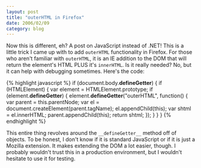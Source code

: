```yaml
---
layout: post
title: "outerHTML in Firefox"
date: 2006/02/09
category: blog
---
```


Now this is different, eh? A post on JavaScript instead of .NET! This is a little trick I came up with to add `outerHTML` functionality in Firefox. For those who aren't familiar with `outerHTML`, it is an IE addition to the DOM that will return the element's HTML PLUS it's `innerHTML`. Is it really needed? No, but it can help with debugging sometimes. Here's the code:

{% highlight javascript %}
if (document.body.__defineGetter__) {
  if (HTMLElement) {
    var element = HTMLElement.prototype;
    if (element.__defineGetter__) {
      element.__defineGetter__("outerHTML", function() {
        var parent = this.parentNode;
        var el = document.createElement(parent.tagName);
        el.appendChild(this);
        var shtml = el.innerHTML;
        parent.appendChild(this);
        return shtml;
      });
    }
  }
}
{% endhighlight %}

This entire thing revolves around the `__defineGetter__` method off of objects. To be honest, I don't know if it is standard JavaScript or if it is just a Mozilla extension. It makes extending the DOM a lot easier, though. I probably wouldn't trust this in a production environment, but I wouldn't hesitate to use it for testing.

